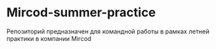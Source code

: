 # Mircod-summer-practice

Репозиторий предназначен для командной работы в рамках летней практики в компании Mircod
